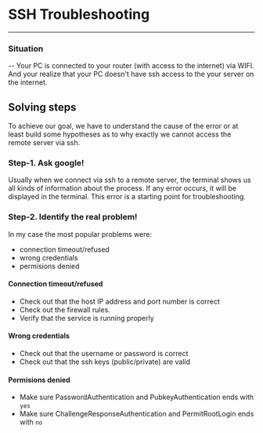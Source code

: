 # SSH Troubleshooting

--- 

### Situation

-- Your PC is connected to your router (with access to the internet) via WIFI.
And your realize that your PC doesn't have ssh access to the your server on the internet.
 

## Solving steps

To achieve our goal, we have to understand the cause of the error or at least build some hypotheses as to why exactly we cannot access the remote server via ssh.

### Step-1. Ask google!

Usually when we connect via ssh to a remote server, the terminal shows us all kinds of information about the process. 
If any error occurs, it will be displayed in the terminal. This error is a starting point for troubleshooting.

### Step-2. Identify the real problem!

In my case the most popular problems were:

- connection timeout/refused 
- wrong credentials
- permisions denied

#### Connection timeout/refused

- Check out that the host IP address and port number is correct
- Check out the firewall rules.
- Verify that the service is running properly

#### Wrong credentials

- Check out that the username or password is correct
- Check out that the ssh keys (public/private) are valid

#### Permisions denied

- Make sure PasswordAuthentication and PubkeyAuthentication ends with `yes`
- Make sure ChallengeResponseAuthentication and PermitRootLogin ends with `no`




